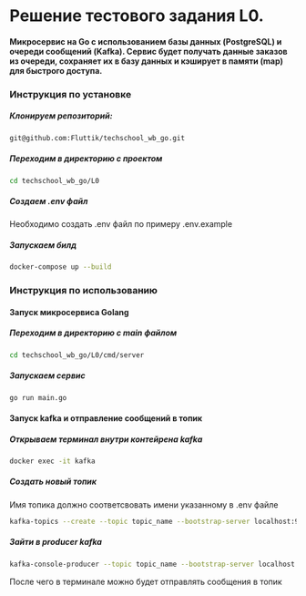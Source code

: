 # Решение тестового задания L0.
#### Микросервис на Go с использованием базы данных (PostgreSQL) и очереди сообщений (Kafka). Сервис будет получать данные заказов из очереди, сохраняет их в базу данных и кэширует в памяти (map) для быстрого доступа.

### Инструкция по установке

##### Клонируем репозиторий:
```bash
git@github.com:Fluttik/techschool_wb_go.git
```

##### Переходим в директорию с проектом
```bash
cd techschool_wb_go/L0
```

##### Cоздаем .env файл
Необходимо создать .env файл по примеру .env.example

##### Запускаем билд
```bash
docker-compose up --build
```
### Инструкция по использованию
#### Запуск микросервиса Golang
##### Переходим в директорию с main файлом
```bash
cd techschool_wb_go/L0/cmd/server
```

##### Запускаем сервис
```bash
go run main.go
```

#### Запуск kafka и отправление сообщений в топик
##### Открываем терминал внутри контейрена kafka
```bash
docker exec -it kafka
```
##### Создать новый топик
Имя топика должно соответсвовать имени указанному в .env файле
```bash
kafka-topics --create --topic topic_name --bootstrap-server localhost:9092
```

##### Зайти в producer kafka
```bash
kafka-console-producer --topic topic_name --bootstrap-server localhost:9092
```
После чего в терминале можно будет отправлять сообщения в топик


